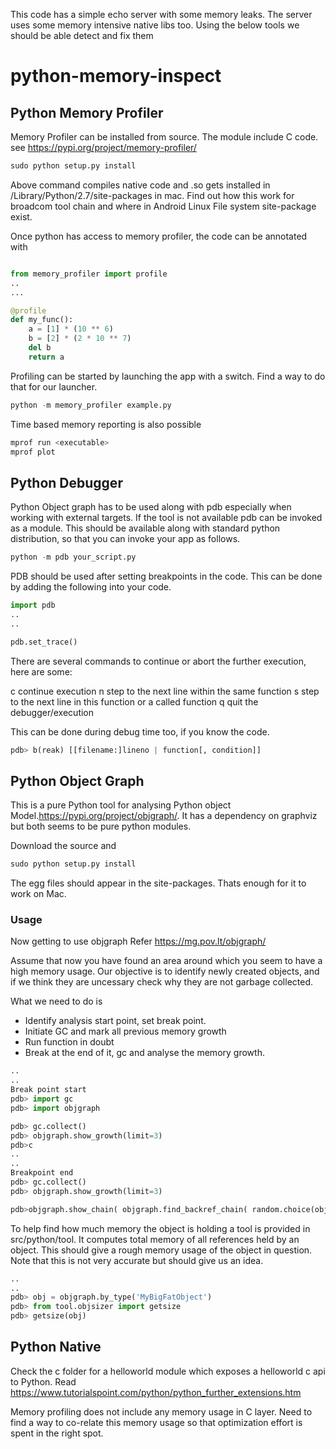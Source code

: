 This code has a simple echo server with some memory leaks. The server uses some memory intensive native libs too. Using the below tools we should be able detect and fix them
# python-memory-inspect

## Python Memory Profiler
Memory Profiler can be installed from source. The module include C code. see https://pypi.org/project/memory-profiler/

```python
sudo python setup.py install 
```
Above command compiles native code and .so gets installed in /Library/Python/2.7/site-packages in mac. Find out how this work for broadcom tool chain and where in Android Linux File system site-package exist.

Once python has access to memory profiler, the code can be annotated with 

```python

from memory_profiler import profile
..
...

@profile
def my_func():
    a = [1] * (10 ** 6)
    b = [2] * (2 * 10 ** 7)
    del b
    return a
```

Profiling can be started by launching the app with a switch. Find a way to do that for our launcher.


```python
python -m memory_profiler example.py
```
Time based memory reporting is also possible

```python
mprof run <executable>
mprof plot
```      


## Python Debugger
Python Object graph has to be used along with pdb especially when working with external targets. If the tool is not available pdb can be invoked as a module. This should be available along with standard python distribution, so that you can invoke your app as follows.

```python
python -m pdb your_script.py
```
PDB should be used after setting breakpoints in the code. This can be done by adding the following into your code.

```python
import pdb
..
..

pdb.set_trace()

```
There are several commands to continue or abort the further execution, here are some:

c continue execution
n step to the next line within the same function
s step to the next line in this function or a called function
q quit the debugger/execution

This can be done during debug time too, if you know the code.

```python
pdb> b(reak) [[filename:]lineno | function[, condition]]
```

## Python Object Graph
This is a pure Python tool for analysing Python object Model.https://pypi.org/project/objgraph/. It has a dependency on graphviz but both seems to be pure python modules.

Download the source and

```python
sudo python setup.py install 
```
The egg files should appear in the site-packages. Thats enough for it to work on Mac.

### Usage

Now getting to use objgraph Refer https://mg.pov.lt/objgraph/

Assume that now you have found an area around which you seem to have a high memory usage. Our objective is to identify newly created objects, and if we think they are uncessary check why they are not garbage collected.

What we need to do is

* Identify analysis start point, set break point.
* Initiate GC and mark all previous memory growth
* Run function in doubt
* Break at the end of it, gc and analyse the memory growth.

```python
..
..
Break point start
pdb> import gc
pdb> import objgraph

pdb> gc.collect()
pdb> objgraph.show_growth(limit=3)
pdb>c
..
..
Breakpoint end
pdb> gc.collect()
pdb> objgraph.show_growth(limit=3)

pdb>objgraph.show_chain( objgraph.find_backref_chain( random.choice(objgraph.by_type('MyBigFatObject')),objgraph.is_proper_module),filename='chain.png')
```

To help find how much memory the object is holding a tool is provided in src/python/tool. It computes total memory of all references held by an object. This should give a rough memory usage of the object in question. Note that this is not very accurate but should give us an idea.

```python
..
..
pdb> obj = objgraph.by_type('MyBigFatObject')
pdb> from tool.objsizer import getsize 
pdb> getsize(obj)
```

## Python Native

Check the c folder for a helloworld module which exposes a helloworld c api to Python. Read https://www.tutorialspoint.com/python/python_further_extensions.htm

Memory profiling does not include any memory usage in C layer. Need to find a way to co-relate this memory usage so that optimization effort is spent in the right spot.
